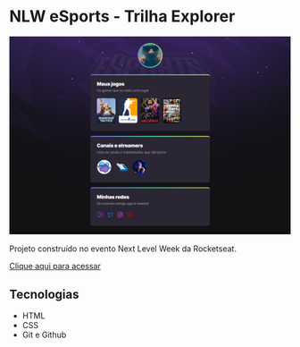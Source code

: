 # NLW eSports - Trilha Explorer

![preview](./.github/preview.png)

Projeto construído no evento Next Level Week da Rocketseat.

[Clique aqui para acessar](https://dmendescruz.github.io/explorer/)

## Tecnologias

- HTML
- CSS
- Git e Github